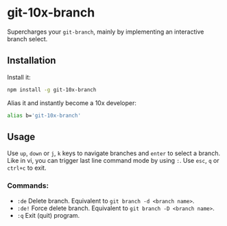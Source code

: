 # git-10x-branch

Supercharges your `git-branch`, mainly by implementing an interactive branch select.

## Installation

Install it:
```sh
npm install -g git-10x-branch
```

Alias it and instantly become a 10x developer:
```sh
alias b='git-10x-branch'
```

## Usage

Use `up`, `down` or `j`, `k` keys to navigate branches and `enter` to select a branch. Like in vi, you can trigger last line command mode by using `:`. Use `esc`, `q` or `ctrl+c` to exit.

### Commands:
- `:de`
Delete branch. Equivalent to `git branch -d <branch name>`.
- `:de!`
Force delete branch. Equivalent to `git branch -D <branch name>`.
- `:q`
Exit (quit) program.
